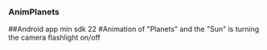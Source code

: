 ### AnimPlanets
##Android app min sdk 22
#Animation of "Planets" and the "Sun" is turning the camera flashlight on/off

